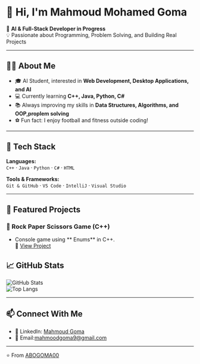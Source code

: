 # 👋 Hi, I'm Mahmoud Mohamed Goma  

🚀 **AI & Full-Stack Developer in Progress**  
💡 Passionate about Programming, Problem Solving, and Building Real Projects  

---

## 🧑‍💻 About Me
- 🎓 AI Student, interested in **Web Development, Desktop Applications, and AI**  
- 💻 Currently learning **C++, Java, Python, C#**  
- 📚 Always improving my skills in **Data Structures, Algorithms, and OOP,proplem solving**  
- ⚽ Fun fact: I enjoy football and fitness outside coding!  

---

## 🔧 Tech Stack
**Languages:**  
`C++` · `Java` · `Python` · `C#` · `HTML` 

**Tools & Frameworks:**  
 `Git & GitHub` · `VS Code` · `IntelliJ` · `Visual Studio`

---

## 📂 Featured Projects

### 🤖 Rock Paper Scissors Game (C++)  
- Console game using ** Enums** in C++.  
🔗 [View Project](#)



## 📈 GitHub Stats
![GitHub Stats](https://github-readme-stats.vercel.app/api?username=ABOGOMA00&show_icons=true&theme=tokyonight)  
![Top Langs](https://github-readme-stats.vercel.app/api/top-langs/?username=ABOGOMA00&layout=compact&theme=tokyonight)

---

## 📫 Connect With Me
- 💼 LinkedIn: [Mahmoud Goma](https://www.linkedin.com/in/mahmoud-goma-285825336/)  
- 📧 Email:mahmoodgoma9@gmail.com  


---
⭐️ From [ABOGOMA00](https://github.com/ABOGOMA00)
